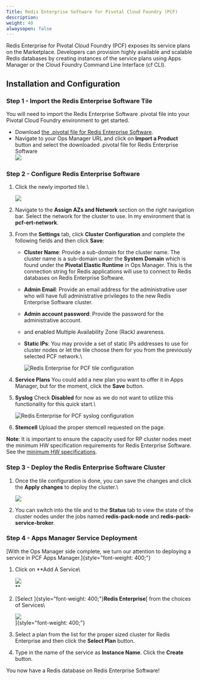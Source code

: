 ```yaml
---
Title: Redis Enterprise Software for Pivotal Cloud Foundry (PCF)
description: 
weight: 40
alwaysopen: false
---
```

Redis Enterprise for Pivotal Cloud Foundry (PCF) exposes its service
plans on the Marketplace. Developers can provision highly available and
scalable Redis databases by creating instances of the service plans
using Apps Manager or the Cloud Foundry Command Line Interface (cf CLI).

## Installation and Configuration

### Step 1 - Import the Redis Enterprise Software Tile

You will need to import the Redis Enterprise Software .pivotal file into
your Pivotal Cloud Foundry environment to get started.

-   Download [the .pivotal file for Redis Enterprise
    Software](https://app.redislabs.com/#/sign-up/software?direct=true&download=pivotal_cf).
-   Navigate to your Ops Manager URL and click on **Import a Product**
    button and select the downloaded .pivotal file for Redis Enterprise
    Software\
    ![](/images/rs/pcf_view_ops_manger.png?width=800&height=205)

### Step 2 - Configure Redis Enterprise Software

1.  Click the newly imported tile.\

    ![](/images/rs/pcf_pre-install_tile.png?width=189&height=189)
2.  Navigate to the **Assign AZs and Network** section on the right
    navigation bar. Select the network for the cluster to use. In my
    environment that is **pcf-ert-network**.
3.  From the **Settings** tab, click **Cluster Configuration** and
    complete the following fields and then click **Save**:
    -   **Cluster Name**: Provide a sub-domain for the cluster name. The
        cluster name is a sub-domain under the **System Domain** which
        is found under the **Pivotal Elastic Runtime** in Ops Manager.
        This is the connection string for Redis applications will use to
        connect to Redis databases on Redis Enterprise Software.
    -   **Admin Email**: Provide an email address for the administrative
        user who will have full administrative privileges to the new
        Redis Enterprise Software cluster.
    -   **Admin account password**: Provide the password for the
        administrative account.
    -   and enabled Multiple Availability Zone (Rack) awareness.
    -   **Static IPs**: You may provide a set of static IPs addresses to
        use for cluster nodes or let the tile choose them for you from
        the previously selected PCF network.\

        ![Redis Enterprise for PCF tile
        configuration](/images/rs/rs_tile_config.png?_t=1520874329?width=800&height=604)
4.  **Service Plans** You could add a new plan you want to offer it in
    Apps Manager, but for the moment, click the **Save** button.
5.  **Syslog** Check **Disabled** for now as we do not want to utilize
    this functionality for this quick start.\

    ![Redis Enterprise for PCF syslog
    configuration](/images/rs/syslog_disable.png?width=800&height=557)
6.  **Stemcell** Upload the proper stemcell requested on the page.

**Note**: It is important to ensure the capacity used for RP cluster
nodes meet the minimum HW specification requirements for Redis
Enterprise Software. See the [minimum HW
specifications](/rs/installing-and-upgrading/hardware-software-requirements/).

### Step 3 - Deploy the Redis Enterprise Software Cluster

1.  Once the tile configuration is done, you can save the changes and
    click the **Apply changes** to deploy the cluster.\

    ![](/images/rs/post-install-dashboard.png?width=800&height=227)
2.  You can switch into the tile and to the **Status** tab to view the
    state of the cluster nodes under the jobs named
    **redis-pack-node** and **redis-pack-service-broker**.

### Step 4 - Apps Manager Service Deployment

[With the Ops Manager side complete, we turn our attention to deploying
a service in PCF Apps Manager.]{style="font-weight: 400;"}

1.  Click on **Add A Service\

    ![](/images/rs/apps_manager_add_service_button.png?width=1000&height=278)\
    **
2.  [Select ]{style="font-weight: 400;"}**Redis Enterprise**[ from the
    choices of Services\

    ![](/images/rs/apps_manager_add_service-1.png?_t=1520885153?width=800&height=635)\
    ]{style="font-weight: 400;"}
3.  Select a plan from the list for the proper sized cluster for Redis
    Enterprise and then click the **Select Plan** button.
4.  Type in the name of the service as **Instance Name**. Click the
    **Create** button.

You now have a Redis database on Redis Enterprise Software!
